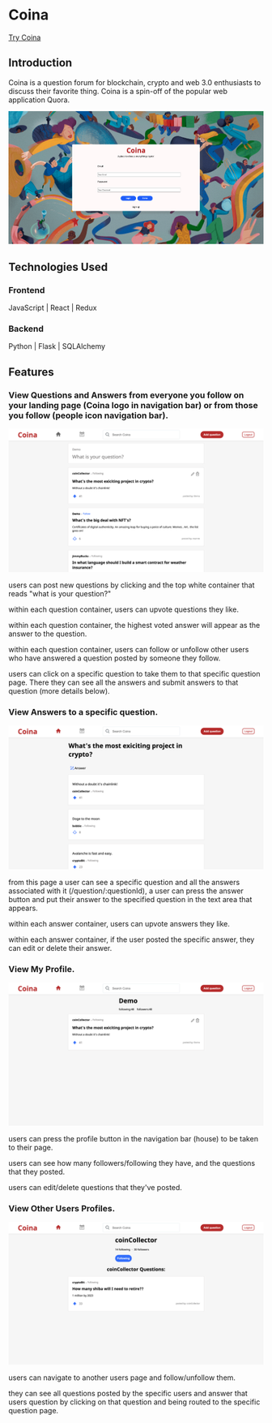 # Coina

<a href="https://coina.herokuapp.com"/>Try Coina</a>

## Introduction
Coina is a question forum for blockchain, crypto and web 3.0 enthusiasts to discuss their favorite thing. Coina is a spin-off of the popular web application Quora. 

![Alt Text](https://github.com/asabushaban/Coina/blob/main/react-app/public/wireframes/login:splash.png)

## Technologies Used

### Frontend
JavaScript | React | Redux
### Backend
Python | Flask | SQLAlchemy

## Features
### View Questions and Answers from everyone you follow on your landing page (Coina logo in navigation bar) or from those you follow (people icon navigation bar). 

![Alt Text](https://github.com/asabushaban/Coina/blob/main/react-app/public/wireframes/Home.png)

users can post new questions by clicking and the top white container that reads "what is your question?"

within each question container, users can upvote questions they like.

within each question container, the highest voted answer will appear as the answer to the question.

within each question container, users can follow or unfollow other users who have answered a question posted by someone they follow.

users can click on a specific question to take them to that specific question page. There they can see all the answers and submit answers to that question (more details below).

### View Answers to a specific question. 

![Alt Text](https://github.com/asabushaban/Coina/blob/main/react-app/public/wireframes/Answers.png)

from this page a user can see a specific question and all the answers associated with it (/question/:questionId), a user can press the answer button and put their answer to the specified question in the text area that appears.

within each answer container, users can upvote answers they like.

within each answer container, if the user posted the specific answer, they can edit or delete their answer.

### View My Profile. 

![Alt Text](https://github.com/asabushaban/Coina/blob/main/react-app/public/wireframes/MyProfile.png)

users can press the profile button in the navigation bar (house) to be taken to their page. 

users can see how many followers/following they have, and the questions that they posted. 

users can edit/delete questions that they've posted. 

### View Other Users Profiles. 

![Alt Text](https://github.com/asabushaban/Coina/blob/main/react-app/public/wireframes/other-users-profile.png)

users can navigate to another users page and follow/unfollow them.

they can see all questions posted by the specific users and answer that users question by clicking on that question and being routed to the specific question page.
